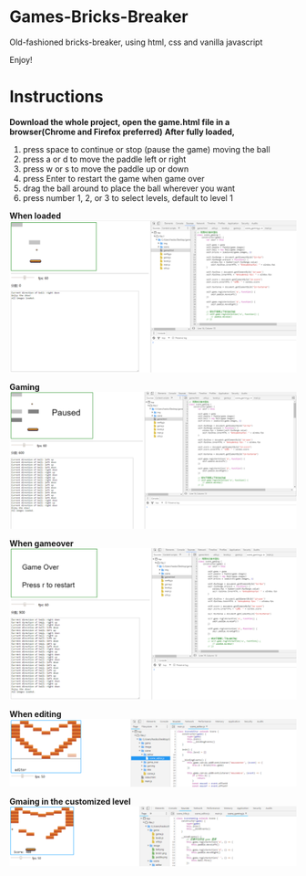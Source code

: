 # Games-Bricks-Breaker
Old-fashioned bricks-breaker, using html, css and vanilla javascript

Enjoy!

# Instructions
**Download the whole project, open the game.html file in a browser(Chrome and Firefox preferred)**
**After fully loaded,**

1) press space to continue or stop (pause the game) moving the ball
2) press a or d to move the paddle left or right
3) press w or s to move the paddle up or down
4) press Enter to restart the game when game over
5) drag the ball around to place the ball wherever you want
6) press number 1, 2, or 3 to select levels, default to level 1

**When loaded**
![press k to start or stop(pause the game) moving the ball](/screenshot_1.png)


**Gaming**
![press a, d, w, or s to move the paddle](/screenshot_2.png)


**When gameover**
![press Enter to restart the game when game is over](/screenshot_3.png)


**When editing**
![click in the available area to add bricks](/screenshot_4.png)

**Gmaing in the customized level**
![this is the rewarding moment of being creative my friends!](/screenshot_5.png)
